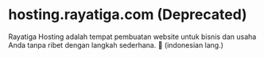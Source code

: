 # hosting.rayatiga.com (Deprecated)

Rayatiga Hosting adalah tempat pembuatan website untuk bisnis dan usaha Anda tanpa ribet dengan langkah sederhana. 🚀 (indonesian lang.)
